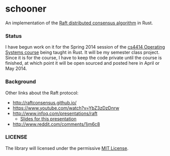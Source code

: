 schooner
========

An implementation of the [Raft distributed consensus algorithm](https://ramcloud.stanford.edu/wiki/download/attachments/11370504/raft.pdf) in Rust.

### Status

I have begun work on it for the Spring 2014 session of the [cs4414 Operating Systems course](http://rust-class.org/) being taught in Rust.  It will be my semester class project.  Since it is for the course, I have to keep the code private until the course is finished, at which point it will be open sourced and posted here in April or May 2014.

### Background

Other links about the Raft protocol:

* http://raftconsensus.github.io/
* https://www.youtube.com/watch?v=YbZ3zDzDnrw
* http://www.infoq.com/presentations/raft
  * [Slides for this presentation](https://speakerdeck.com/benbjohnson/raft-the-understandable-distributed-consensus-protocol)
* http://www.reddit.com/comments/1jm6c8


### LICENSE

The library will licensed under the permissive [MIT License](http://opensource.org/licenses/MIT).

